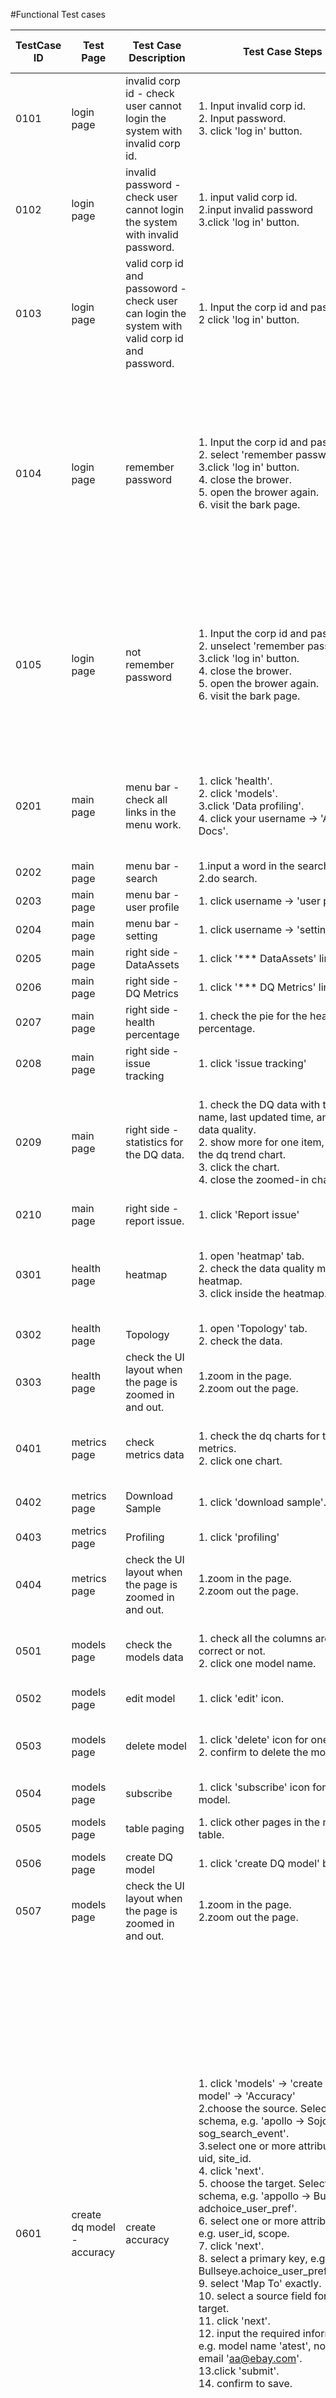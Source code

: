 #Functional Test cases


|TestCase ID|Test Page|Test Case Description|Test Case Steps|Test Data|Expected Result|Actual Result|Test Result|Jira Bug ID|
|---|---|---|---|---|---|---|---|---|
|0101|login page|invalid corp id - check user cannot login the system with invalid corp id.|1. Input invalid corp id.<br>2. Input password.<br>3. click 'log in' button.||1. login failed.||Passed||
|0102|login page|invalid password - check user cannot login the system with invalid password.|1. input valid corp id.<br>2.input invalid password<br>3.click 'log in' button.||1. login failed.||Passed||
|0103|login page|valid corp id and passoword - check user can login the system with valid corp id and password.|1. Input the corp id and password.<br>2 click 'log in' button.||1. login succesfully||Passed||
|0104|login page|remember password|1. Input the corp id and password.<br>2. select 'remember password'.<br>3.click 'log in' button.<br>4. close the brower.<br>5. open the brower again.<br>6. visit the bark page.||1.the id and password are valid.<br>2.'remember password' is checked.<br>3.logged in the bark homepage.<br>4.the brower is closed.<br>5.the brower is reopened.<br>6.the bark homepage is opened, instead of the login page.||Passed||
|0105|login page|not remember password|1. Input the corp id and password.<br>2. unselect 'remember password'.<br>3.click 'log in' button.<br>4. close the brower.<br>5. open the brower again.<br>6. visit the bark page.||1.the id and password are valid.<br>2.'remember password' is unchecked.<br>3.logged in the bark homepage.<br>4.the brower is closed.<br>5.the brower is reopened.<br>6.the login page is opened.||Passed||
|0201|main page|menu bar - check all links in the menu work.|1. click 'health'.<br>2. click 'models'.<br>3.click 'Data profiling'.<br>4. click your username -> 'API Docs'.||1.show 'health' page.<br>2.show 'models' page.<br>3.show 'data profiling' page<br>4.open new page for API page.||Passed||
|0202|main page|menu bar - search|1.input a word in the search box.<br>2.do search.||1. show search result.|unimplemented|||
|0203|main page|menu bar - user profile|1. click username -> 'user profile'||1. show user profile page|unimplemented|||
|0204|main page|menu bar - setting|1. click username -> 'setting'||1. show setting page.|unimplemented|||
|0205|main page|right side - DataAssets|1. click '*** DataAssets' link||1.show the data assets page.||Passed||
|0206|main page|right side - DQ Metrics|1. click '*** DQ Metrics' link.||1. show DQ Metrics page||Passed||
|0207|main page|right side - health percentage |1. check the pie for the health percentage.||1. show the health percentage.||Passed||
|0208|main page|right side - issue tracking|1. click 'issue tracking'||1. show 'issue tracking' page|unimplemented|||
|0209|main page|right side - statistics for the DQ data.|1. check the DQ data with the name, last updated time, and the data quality.<br>2. show more for one item, check the dq trend chart. <br>3. click the chart.<br>4. close the zoomed-in chart.||1.show all the dq data.<br>2.show the latest dq trend chart for the item.<br>3.the dq chart is zoomed in.<br>4.the zoomed-in chart is closed.||Passed||
|0210|main page|right side - report issue.|1. click 'Report issue'||1. open the jira page.||Passed||
|0301|health page|heatmap|1. open 'heatmap' tab.<br>2. check the data quality metrics heatmap.<br>3. click inside the heatmap.||1.show the heatmap.<br>2.all the data are shown successfully.<br>3.show the metrics page.||Passed||
|0302|health page|Topology|1. open 'Topology' tab.<br>2. check the data.||1. show topology.|unimplemented|||
|0303|health page|check the UI layout when the page is zoomed in and out.|1.zoom in the page.<br>2.zoom out the page.||1. display the page correctly.||Passed||
|0401|metrics page|check metrics data|1. check the dq charts for the metrics.<br>2. click one chart.||1. all the data in the dq charts are correct.<br>2. the chart is zoomed in.||Passed||
|0402|metrics page|Download Sample|1. click 'download sample'.||1. the sample is downloaded to the local path.|unimplemented|||
|0403|metrics page|Profiling|1. click 'profiling'||1. show 'profiling'|unimplemented|||
|0404|metrics page|check the UI layout when the page is zoomed in and out.|1.zoom in the page.<br>2.zoom out the page.||1. display the page correctly.||Passed||
|0501|models page|check the models data|1. check all the columns are correct or not.<br>2. click one model name.||1. all the data are correct.<br>2. show more information of the model.||Passed||
|0502|models page|edit model|1. click 'edit' icon.||1. open the edit page.|unimplemented|||
|0503|models page|delete model|1. click 'delete' icon for one model.<br>2. confirm to delete the model.||1. open delete confirmation page.<br>2. the model is removed from the models table.||Passed||
|0504|models page|subscribe|1. click 'subscribe' icon for one model.||1. open subscribe page|unimplemented|||
|0505|models page|table paging|1. click other pages in the models table.||1.all the data in other pages are show correctly.||Passed||
|0506|models page|create DQ model|1. click 'create DQ model' button||1. open 'create DQ model' page.||Passed||
|0507|models page|check the UI layout when the page is zoomed in and out.|1.zoom in the page.<br>2.zoom out the page.||1. display the page correctly.||Passed||
|0601|create dq model - accuracy|create accuracy|1. click 'models' -> 'create DQ model' -> 'Accuracy'<br>2.choose the source. Select a schema, e.g. 'apollo -> Sojorner -> sog_search_event'.<br>3.select one or more attributes, e.g. uid, site_id.<br>4. click 'next'.<br>5. choose the target. Select a schema, e.g. 'appollo -> Bullseye -> adchoice_user_pref'.<br>6. select one or more attributes, e.g. user_id, scope.<br>7. click 'next'.<br>8. select a primary key, e.g. Bullseye.achoice_user_pref.user_id.<br>9. select 'Map To' exactly.<br>10. select a source field for each target.<br>11. click 'next'.<br>12. input the required information, e.g. model name 'atest', notification email 'aa@ebay.com'.<br>13.click 'submit'.<br>14. confirm to save.|source schema: 'apollo -> Sojorner -> sog_search_event'.<br>Source attributes: uid, site_id.<br>target schema: 'appollo -> Bullseye -> adchoice_user_pref'.<br>target attributes, e.g. user_id, scope.<br>primary key: Bullseye.achoice_user_pref.user_id.<br>model name: 'atest', <br>notification email: 'aa@ebay.com'.|1. open 'create accuracy' page.<br>2. the source shcema is selected. The corresponding attributes are shown in the attributes table.<br>3. the source attributes are selected.<br>4. go to 'choose target' step.<br>5. the target schema is selected. The corresponding attributes are shown in the attributes table.<br>6. the target attributes are selected.<br>7. go to 'mapping source and target' step.<br>8. the PK is selected.<br>9. exactly map to the source.<br>10. the source field is selected for each target.<br>11. go to 'configuration' step.<br>12. the required info are input correctly.<br>13. open a confirmation page.<br>14. the new model 'atest' is created. It is shown in the models table||Passed||
|0602|create dq model - accuracy|show error message if no source attribute is selected.|1. click 'models' -> 'create DQ model' -> 'Accuracy'.<br>2. click 'next'||1. open 'create accuracy' page.<br>2. show error message to select at least one attribute.||Passed||
|0603|create dq model - accuracy|show error message if no target attribute is selected.|1. click 'models' -> 'create DQ model' -> 'Accuracy'<br>2.choose the source. Select a schema, e.g. 'apollo -> Sojorner -> sog_search_event'.<br>3.select one or more attributes, e.g. uid, site_id.<br>4. click 'next'.<br>5. in the 'target' step, click 'next'.|source schema: 'apollo -> Sojorner -> sog_search_event'.<br>Source attributes: uid, site_id.|"1. open 'create accuracy' page.<br>2. the source shcema is selected. The corresponding attributes are shown in the attributes table.<br>3. the source attributes are selected.<br>4. go to 'choose target' step.<br>5. show error message to select at least one attribute.||Passed||
|0604|create dq model - accuracy|show error message if 'map fields' is not set.|1. click 'models' -> 'create DQ model' -> 'Accuracy'<br>2.choose the source. Select a schema, e.g. 'apollo -> Sojorner -> sog_search_event'.<br>3.select one or more attributes, e.g. uid, site_id.<br>4. click 'next'.<br>5. choose the target. Select a schema, e.g. 'appollo -> Bullseye -> adchoice_user_pref'.<br>6. select one or more attributes, e.g. user_id, scope.<br>7. click 'next'.<br>8. no selection. click 'next'.<br>9. select a primary key. click 'next'.|source schema: 'apollo -> Sojorner -> sog_search_event'.<br>Source attributes: uid, site_id.<br>target schema: 'appollo -> Bullseye -> adchoice_user_pref'.<br>target attributes, e.g. user_id, scope.<br>primary key: Bullseye.achoice_user_pref.user_id.|1. open 'create accuracy' page.<br>2. the source shcema is selected. The corresponding attributes are shown in the attributes table.<br>3. the source attributes are selected.<br>4. go to 'choose target' step.<br>5. the target schema is selected. The corresponding attributes are shown in the attributes table.<br>6. the target attributes are selected.<br>7. go to 'mapping source and target' step.<br>8. no PK is selected.<br>9. show error message.||Passed||
|0605|create dq model - accuracy|show error if the configuration is invalid|1. click 'models' -> 'create DQ model' -> 'Accuracy'<br>2.choose the source. Select a schema, e.g. 'apollo -> Sojorner -> sog_search_event'.<br>3.select one or more attributes, e.g. uid, site_id.<br>4. click 'next'.<br>5. choose the target. Select a schema, e.g. 'appollo -> Bullseye -> adchoice_user_pref'.<br>6. select one or more attributes, e.g. user_id, scope.<br>7. click 'next'.<br>8. select a primary key, e.g. Bullseye.achoice_user_pref.user_id.<br>9. select 'Map To' exactly.<br>10. select a source field for each target.<br>11. click 'next'.<br>12. input invalid value for each field, e.g. model name 'a test', notification email 'aa'.|source schema: 'apollo -> Sojorner -> sog_search_event'.<br>Source attributes: uid, site_id.<br>target schema: 'appollo -> Bullseye -> adchoice_user_pref'.<br>target attributes, e.g. user_id, scope.<br>primary key: Bullseye.achoice_user_pref.user_id.<br>model name: 'a test', <br>notification email: 'aa'.|1. open 'create accuracy' page.<br>2. the source shcema is selected. The corresponding attributes are shown in the attributes table.<br>3. the source attributes are selected.<br>4. go to 'choose target' step.<br>5. the target schema is selected. The corresponding attributes are shown in the attributes table.<br>6. the target attributes are selected.<br>7. go to 'mapping source and target' step.<br>8. the PK is selected.<br>9. exactly map to the source.<br>10. the source field is selected for each target.<br>11. go to 'configuration' step.<br>12. show error for invalid value.||Passed||
|0606|create dq model - accuracy|check the link to add new data asset.|1. click the link for adding new data asset.||1. go to the 'register data asset' page.||Passed||
|0607|create dq model - accuracy|check the UI layout for all the steps when the page is zoomed in and out.|1.zoom in the page.<br>2.zoom out the page.||1.all the steps in the page can be shown correctly.||Passed||
|0701|create dq model - validity|check dq model with validity type can be created.|1. click 'models' -> 'create DQ model' -> Validity<br>2.choose the target. Select a schema, e.g. 'apollo -> Sojorner -> sog_search_event'.<br>3.select one attribute, e.g. uid.<br>4. click 'next'.<br>5. choose one validity model, e.g. unique count.<br>6. click 'next'.<br>7. input valid value for the configuration fields. e.g. model name 'avalidity', email 'aa@b.com'.<br>8. click 'submit'<br>9. click 'save'.|schema: 'apollo -> Sojorner -> sog_search_event'.<br>Attribute: uid.<br>validity model: unique count.<br>model name: 'a validity', <br>email: 'aa'.|1. open 'create validity' page.<br>2. the target schem is selected. The corresponding attributes are shown in the attributes table.<br>3. the attribute is selected.<br>4. go to 'select model' page.<br>5. the validity model is selected. The description of the model is shown as well.<br>6. go to 'configuration' step.<br>7. all the value are valid.<br>8. open a confirmation page.<br>9. the new model 'avalidity' is created successfully. it is shown in the models page.||Passed||
|0702|create dq model - validity|show error if no target is selected.|1. click 'models' -> 'create DQ model' -> Validity<br>2. not choose the target.<br>3. click 'next'.||1. open 'create validity' page.<br>2. no target schem is selected.<br>3. show error.||Passed||
|0703|create dq model - validity|show error if any field is invalid.|1. click 'models' -> 'create DQ model' -> Validity<br>2.choose the target. Select a schema, e.g. 'apollo -> Sojorner -> sog_search_event'.<br>3.select one attribute, e.g. uid.<br>4. click 'next'.<br>5. choose one validity model, e.g. unique count.<br>6. click 'next'.<br>7. input invalid value for the configuration fields.|schema: 'apollo -> Sojorner -> sog_search_event'.<br>validity model: unique count.<br>Attribute: uid.<br>model name: 'a validity', <br>email: 'aa'.|1. open 'create validity' page.<br>2. the target schem is selected. The corresponding attributes are shown in the attributes table.<br>3. the attribute is selected.<br>4. go to 'select model' page.<br>5. the validity model is selected. The description of the model is shown as well.<br>6. go to 'configuration' step.<br>7. show error for the invalid value.||Passed||
|0704|create dq model - validity|check the UI layout for all the steps when the page is zoomed in and out.|1.zoom in the page.<br>2.zoom out the page.||1.all the steps in the page can be shown correctly.||Passed||
|0801|create dq model - anomaly detection|check the dq model with anomaly detection can be created.|1. click 'models' -> 'create DQ model' -> Validity<br>2.choose the target. Select a schema, e.g. 'apollo -> Sojorner -> sog_search_event'.<br>3. click 'next'.<br>4. choose one statistical techniques, e.g. bollinger bands detection.<br>5. click 'next'.<br>6. input valid value for the configuration fields. e.g. model name 'anomaly', email 'aa@b.com'.<br>7. click 'submit'<br>8. click 'save'.|schema: 'apollo -> Sojorner -> sog_search_event'.<br>statistical techniques: bollinger bands detection.<br>model name 'anomaly', <br>email 'aa@b.com'.|1. open 'create validity' page.<br>2. the target schem is selected. The corresponding attributes are shown in the attributes table.<br>3. go to 'select model' page.<br>4. the validity model is selected. The description of the model is shown as well.<br>5. go to 'configuration' step.<br>6. all the value are valid.<br>7. open a confirmation page.<br>8. two new models, 'anomaly' with 'anomaly detection' type, and 'Count_anomaly_1' with 'validity' type are created successfully. They are shown in the models page.||Passed||
|0802|create dq model - anomaly detection|show error if no target is selected.|1. click 'models' -> 'create DQ model' -> Validity<br>2. not choose the target.<br>3. click 'next'.||1. open 'create validity' page.<br>2. no target schem is selected.<br>3. show error.||Passed||
|0803|create dq model - anomaly detection|show error if any field is invalid.|1. click 'models' -> 'create DQ model' -> Validity<br>2.choose the target. Select a schema, e.g. 'apollo -> Sojorner -> sog_search_event'.<br>3. click 'next'.<br>4. choose one statistical techniques, e.g. bollinger bands detection.<br>5. click 'next'.<br>6. input invalid value for the configuration fields.|schema: 'apollo.Sojorner. sog_search_event'<br>model name: 'a nomaly', <br>email: 'aa'.|1. open 'create validity' page.<br>. the target schem is selected. The corresponding attributes are shown in the attributes table.<br>3. go to 'select model' page.<br>4. the validity model is selected. The description of the model is shown as well.<br>5. go to 'configuration' step.<br>6. show error for the invalid value.||Passed||
|0804|create dq model - anomaly detection|check the UI layout for all the steps when the page is zoomed in and out.|1.zoom in the page.<br>2.zoom out the page.||1.all the steps in the page can be shown correctly.||Passed||
|0901|create dq model - publish DQ data directly|check the dq model with publish type can be created.|1. click 'models' -> 'create DQ model' -> publish DQ data directly.<br>2.input valid value for the configuration fields.<br>3. click 'submit'<br>4. click 'save'.|model name 'apu', <br>organization 'hadoop', <br>email 'aa@b.com'.|1. open 'create validity' page.<br>2. all the value are valid.<br>3. open a confirmation page.<br>4. the new model 'apu' is created successfully. It is shown in the models page.||Passed||
|0902|create dq model - publish DQ data directly|show error if any field is invalid.|1. click 'models' -> 'create DQ model' -> publish DQ data directly.<br>2.input invalid value for the configuration fields. |model name 'a pu', email 'aa'.|1. open 'create validity' page.<br>2. show error for the invalid value.||Passed||
|0903|create dq model - publish DQ data directly|check the UI layout for all the steps when the page is zoomed in and out.|1.zoom in the page.<br>2.zoom out the page.||1.all the steps in the page can be shown correctly.||Passed||
|1001|data assets|check the data assets information|1. check all the columns are correct or not.<br>2. show more for an asset.||1. all the data are correct.<br>2. show the schemas of the asset.||Passed||
|1002|data assets|edit asset|1. click 'edit' icon for an asset, e.g. 'abc'.<br>2. edit the schema description and sample.<br>3. click 'submit'.<br>4. confirm to save.<br>5. in the asset table, show more for the asset 'abc'.||1. open the edit page.<br>2. the schema description and sample are valid.<br>3. open a confirmation page.<br>4. the asset info are saved.<br>5. the schema info are updated.||Passed||
|1003|data assets|delete asset|1. click 'delete' icon for an asset, e.g. 'abc'.<br>2. confirm to delete the asset.||1. open delete confirmation page.<br>2. the asset is removed from the  table.||Passed||
|1004|data assets|table paging|1. click other pages in the table.||1.all the data in other pages are show correctly.||Passed||
|1005|data assets|check the UI layout when the page is zoomed in and out.|1.zoom in the page.<br>2.zoom out the page.||1. display the page correctly.||Passed||
|1101|register data asset|check data asset can be registered.|1. click 'register data asset' in the 'data assets' page.<br>2. input valid value.<br>3. click 'submit'.<br>4. confirm to save.|asset name: 'atest', <br>type: 'hdfsfile',<br>HDFS path: '/var', <br>data folder pattern: '16-06-01',<br>platform: 'Apollo',<br>organization: 'GPS',<br>schema: name 'dmg', type 'string'|1. open 'register data asset' page.<br>2. all the value are valid.<br>3. open a confirmation page.<br>4. the new asset is registered successfully. It is shown in the assets table.||Passed||
|1102|register data asset|show error if any field is invalid.|1. click 'register data asset' in the 'data assets' page.<br>2. input some invalid value.<br>3. click 'submit'.|asset name: 'a test', <br>type: 'hdfsfile',<br>HDFS path: '/var', <br>data folder pattern: '16-06-01',<br>platform: 'Apollo',<br>organization: null,<br>schema: name 'dmg', type 'string',|1. open 'register data asset' page.<br>2. some value are invalid.<br>3. show error for the invalid value.||Passed||
|1103|register data asset|check the UI layout when the page is zoomed in and out.|1.zoom in the page.<br>2.zoom out the page.||1. display the page correctly.||Passed||
